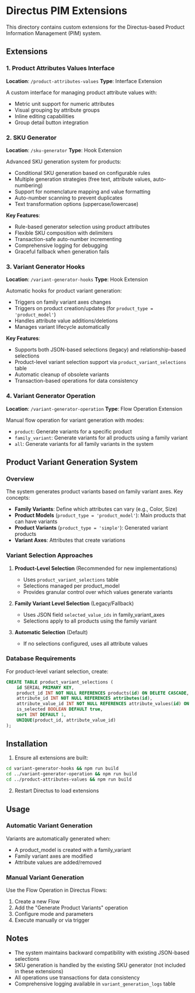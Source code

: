 # Directus PIM Extensions

This directory contains custom extensions for the Directus-based Product Information Management (PIM) system.

## Extensions

### 1. Product Attributes Values Interface
**Location**: `/product-attributes-values`
**Type**: Interface Extension

A custom interface for managing product attribute values with:
- Metric unit support for numeric attributes
- Visual grouping by attribute groups
- Inline editing capabilities
- Group detail button integration

### 2. SKU Generator
**Location**: `/sku-generator`
**Type**: Hook Extension

Advanced SKU generation system for products:
- Conditional SKU generation based on configurable rules
- Multiple generation strategies (free text, attribute values, auto-numbering)
- Support for nomenclature mapping and value formatting
- Auto-number scanning to prevent duplicates
- Text transformation options (uppercase/lowercase)

**Key Features**:
- Rule-based generator selection using product attributes
- Flexible SKU composition with delimiters
- Transaction-safe auto-number incrementing
- Comprehensive logging for debugging
- Graceful fallback when generation fails

### 3. Variant Generator Hooks
**Location**: `/variant-generator-hooks`
**Type**: Hook Extension

Automatic hooks for product variant generation:
- Triggers on family variant axes changes
- Triggers on product creation/updates (for `product_type = 'product_model'`)
- Handles attribute value additions/deletions
- Manages variant lifecycle automatically

**Key Features**:
- Supports both JSON-based selections (legacy) and relationship-based selections
- Product-level variant selection support via `product_variant_selections` table
- Automatic cleanup of obsolete variants
- Transaction-based operations for data consistency

### 4. Variant Generator Operation
**Location**: `/variant-generator-operation`
**Type**: Flow Operation Extension

Manual flow operation for variant generation with modes:
- `product`: Generate variants for a specific product
- `family_variant`: Generate variants for all products using a family variant
- `all`: Generate variants for all family variants in the system

## Product Variant Generation System

### Overview
The system generates product variants based on family variant axes. Key concepts:

- **Family Variants**: Define which attributes can vary (e.g., Color, Size)
- **Product Models** (`product_type = 'product_model'`): Main products that can have variants
- **Product Variants** (`product_type = 'simple'`): Generated variant products
- **Variant Axes**: Attributes that create variations

### Variant Selection Approaches

1. **Product-Level Selection** (Recommended for new implementations)
   - Uses `product_variant_selections` table
   - Selections managed per product_model
   - Provides granular control over which values generate variants

2. **Family Variant Level Selection** (Legacy/Fallback)
   - Uses JSON field `selected_value_ids` in family_variant_axes
   - Selections apply to all products using the family variant

3. **Automatic Selection** (Default)
   - If no selections configured, uses all attribute values

### Database Requirements

For product-level variant selection, create:

```sql
CREATE TABLE product_variant_selections (
    id SERIAL PRIMARY KEY,
    product_id INT NOT NULL REFERENCES products(id) ON DELETE CASCADE,
    attribute_id INT NOT NULL REFERENCES attributes(id),
    attribute_value_id INT NOT NULL REFERENCES attribute_values(id) ON DELETE CASCADE,
    is_selected BOOLEAN DEFAULT true,
    sort INT DEFAULT 1,
    UNIQUE(product_id, attribute_value_id)
);
```

## Installation

1. Ensure all extensions are built:
```bash
cd variant-generator-hooks && npm run build
cd ../variant-generator-operation && npm run build
cd ../product-attributes-values && npm run build
```

2. Restart Directus to load extensions

## Usage

### Automatic Variant Generation
Variants are automatically generated when:
- A product_model is created with a family_variant
- Family variant axes are modified
- Attribute values are added/removed

### Manual Variant Generation
Use the Flow Operation in Directus Flows:
1. Create a new Flow
2. Add the "Generate Product Variants" operation
3. Configure mode and parameters
4. Execute manually or via trigger

## Notes

- The system maintains backward compatibility with existing JSON-based selections
- SKU generation is handled by the existing SKU generator (not included in these extensions)
- All operations use transactions for data consistency
- Comprehensive logging available in `variant_generation_logs` table